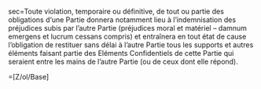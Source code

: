 sec=Toute violation, temporaire ou définitive, de tout ou partie des obligations d‘une Partie donnera notamment lieu à l’indemnisation des préjudices subis par l’autre Partie (préjudices moral et matériel – damnum emergens et lucrum cessans compris) et entraînera en tout état de cause l’obligation de restituer sans délai à l’autre Partie tous les supports et autres éléments faisant partie des Eléments Confidentiels de cette Partie qui seraient entre les mains de l’autre Partie (ou de ceux dont elle répond). 

=[Z/ol/Base]
